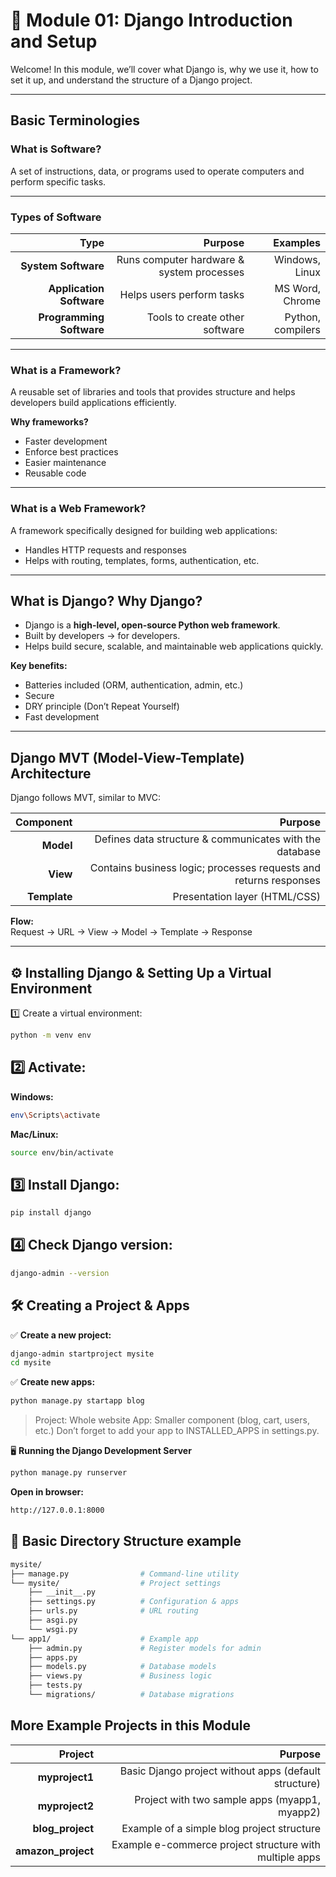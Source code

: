 # 🐍 Module 01: Django Introduction and Setup

Welcome! In this module, we’ll cover what Django is, why we use it, how to set it up, and understand the structure of a Django project.

---

## Basic Terminologies

### What is Software?
A set of instructions, data, or programs used to operate computers and perform specific tasks.

---

### Types of Software
| Type | Purpose | Examples |
|----:|--------:|---------:|
| **System Software** | Runs computer hardware & system processes | Windows, Linux |
| **Application Software** | Helps users perform tasks | MS Word, Chrome |
| **Programming Software** | Tools to create other software | Python, compilers |

---

### What is a Framework?
A reusable set of libraries and tools that provides structure and helps developers build applications efficiently.

**Why frameworks?**
- Faster development
- Enforce best practices
- Easier maintenance
- Reusable code

---

### What is a Web Framework?
A framework specifically designed for building web applications:
- Handles HTTP requests and responses
- Helps with routing, templates, forms, authentication, etc.

---

## What is Django? Why Django?

- Django is a **high-level, open-source Python web framework**.
- Built by developers → for developers.
- Helps build secure, scalable, and maintainable web applications quickly.

**Key benefits:**
- Batteries included (ORM, authentication, admin, etc.)
- Secure
- DRY principle (Don’t Repeat Yourself)
- Fast development

---

## Django MVT (Model-View-Template) Architecture

Django follows MVT, similar to MVC:

| Component | Purpose |
|---------:|--------:|
| **Model** | Defines data structure & communicates with the database |
| **View** | Contains business logic; processes requests and returns responses |
| **Template** | Presentation layer (HTML/CSS) |

**Flow:**  
Request → URL → View → Model → Template → Response

---

## ⚙ Installing Django & Setting Up a Virtual Environment

1️⃣ Create a virtual environment:
```bash
python -m venv env
```

## 2️⃣ Activate:

**Windows:**
```bash
env\Scripts\activate
```
**Mac/Linux:**
```bash
source env/bin/activate
```

## 3️⃣ Install Django:
```bash
pip install django
```

## 4️⃣ Check Django version:
```bash
django-admin --version
```

## 🛠 Creating a Project & Apps

✅ **Create a new project:**
```bash
django-admin startproject mysite
cd mysite
```

✅ **Create new apps:**
```bash
python manage.py startapp blog
```
> Project: Whole website
> App: Smaller component (blog, cart, users, etc.)
Don’t forget to add your app to INSTALLED_APPS in settings.py.

🖥 **Running the Django Development Server**
```bash
python manage.py runserver
```

**Open in browser:**
```bash
http://127.0.0.1:8000
```

## 📂 Basic Directory Structure example
```bash
mysite/
├── manage.py                # Command-line utility
└── mysite/                  # Project settings
    ├── __init__.py
    ├── settings.py          # Configuration & apps
    ├── urls.py              # URL routing
    ├── asgi.py
    └── wsgi.py
└── app1/                    # Example app
    ├── admin.py             # Register models for admin
    ├── apps.py
    ├── models.py            # Database models
    ├── views.py             # Business logic
    ├── tests.py
    └── migrations/          # Database migrations
```

## More Example Projects in this Module
|Project | Purpose|
|---------:|--------:|
|  **myproject1**  |  Basic Django project without apps (default structure)  |
|  **myproject2**  |  Project with two sample apps (myapp1, myapp2)  |
|  **blog_project**  |  Example of a simple blog project structure  |
|  **amazon_project**  |  Example e-commerce project structure with multiple apps  |

